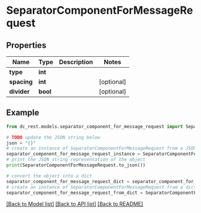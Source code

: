 # SeparatorComponentForMessageRequest


## Properties

Name | Type | Description | Notes
------------ | ------------- | ------------- | -------------
**type** | **int** |  | 
**spacing** | **int** |  | [optional] 
**divider** | **bool** |  | [optional] 

## Example

```python
from dc_rest.models.separator_component_for_message_request import SeparatorComponentForMessageRequest

# TODO update the JSON string below
json = "{}"
# create an instance of SeparatorComponentForMessageRequest from a JSON string
separator_component_for_message_request_instance = SeparatorComponentForMessageRequest.from_json(json)
# print the JSON string representation of the object
print(SeparatorComponentForMessageRequest.to_json())

# convert the object into a dict
separator_component_for_message_request_dict = separator_component_for_message_request_instance.to_dict()
# create an instance of SeparatorComponentForMessageRequest from a dict
separator_component_for_message_request_from_dict = SeparatorComponentForMessageRequest.from_dict(separator_component_for_message_request_dict)
```
[[Back to Model list]](../README.md#documentation-for-models) [[Back to API list]](../README.md#documentation-for-api-endpoints) [[Back to README]](../README.md)


